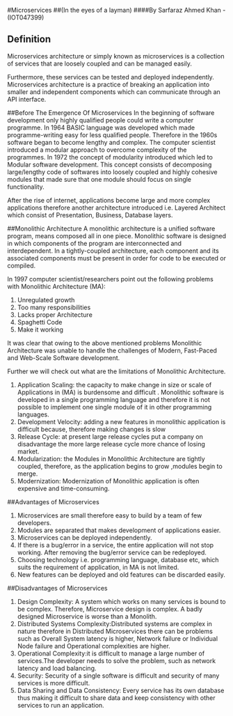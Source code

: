 #Microservices
##(In the eyes of a layman)
####By Sarfaraz Ahmed Khan - (IOT047399)

## Definition
Microservices architecture or simply known as microservices is a collection of services that are loosely coupled and can be managed easily. 

Furthermore, these services can be tested and deployed independently. Microservices architecture is a practice of breaking an application into smaller and independent components which can communicate through an API interface.

##Before The Emergence Of Microservices
In the beginning of software development only highly qualified people could write a computer programme. In 1964 BASIC language was developed which made programme-writing easy for less qualified people. Therefore in the 1960s software began to become lengthy and complex. The computer scientist introduced a modular approach to overcome complexity of the programmes. In 1972 the concept of modularity introduced which led to Modular software development. This concept consists of decomposing large/lengthy code of softwares into loosely coupled and highly cohesive modules that made  sure that one module should focus on single functionality.

After the rise of internet, applications become large and more complex applications therefore  another architecture introduced i.e. Layered Architect which consist of Presentation, Business, Database layers.

##Monolithic Architecture
A monolithic architecture is a unified software program, means composed all in one piece. Monolithic software is designed in which components of the program are interconnected and interdependent. In a tightly-coupled architecture, each component and its associated components must be present in order for code to be executed or compiled.

In 1997 computer scientist/researchers point out the following problems with Monolithic Architecture (MA):

1. Unregulated growth
2. Too many responsibilities
3. Lacks proper Architecture
4. Spaghetti Code
5. Make it working

It was clear that owing to the above mentioned problems Monolithic Architecture was unable to handle the challenges of Modern, Fast-Paced and Web-Scale Software development.

Further we will check out what are the limitations of Monolithic Architecture.

1. Application Scaling: the capacity to make change in size or scale of Applications in (MA) is burdensome and difficult . Monolithic software is developed in a single programming language and therefore it is not possible to implement one single module of it in other programming languages.
2. Development Velocity: adding a new features in monolithic application is difficult because, therefore making changes is slow
3. Release Cycle: at present large release cycles put a company on disadvantage the more large release cycle more chance of losing market. 
4. Modularization: the Modules in Monolithic Architecture are tightly coupled, therefore, as the application begins to grow ,modules begin to merge.
5. Modernization: Modernization of Monolithic application is often expensive and time-consuming.

##Advantages of Microservices
1. Microservices are small therefore easy to build by a team of few developers.
2. Modules are separated that makes development of applications easier.
3. Microservices can be deployed independently. 
4. If there is a bug/error in a service, the entire application will not stop working. After removing the bug/error service can be redeployed.
5. Choosing technology i.e. programming language, database etc,  which suits the requirement of application, in MA is not limited.
6. New features can be deployed and old features can be discarded easily.

##Disadvantages of Microservices
1. Design Complexity: A system which works on many services is bound to be complex. Therefore, Microservice design is complex. A badly designed Microservice is worse than a Monolith.
2. Distributed Systems Complexity:Distributed systems are complex in nature therefore in Distributed Microservices there can be problems such as Overall System latency is higher, Network failure or Individual Node failure and Operational complexities are higher. 
3. Operational Complexity:it is difficult to manage a large number of services.The developer needs to solve the problem, such as network latency and load balancing.
4. Security:  Security of a single software is difficult and security of many services is more difficult.
5. Data Sharing and Data Consistency: Every service has its own database thus making it difficult to share data and keep consistency with other services to run an application.


